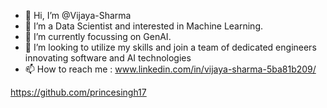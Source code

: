 - 👋 Hi, I’m @Vijaya-Sharma
- 👀 I’m a Data Scientist and interested in Machine Learning.
- 🌱 I’m currently focussing on GenAI.
- 💞️ I’m looking to utilize my skills and join a team of dedicated engineers innovating software and AI technologies 
- 📫 How to reach me : www.linkedin.com/in/vijaya-sharma-5ba81b209/

<!---
Vijaya-Sharma/Vijaya-Sharma is a ✨ special ✨ repository because its `README.md` (this file) appears on your GitHub profile.
You can click the Preview link to take a look at your changes.
--->
https://github.com/princesingh17

